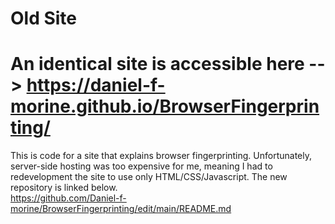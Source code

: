 # Old Site
# An identical site is accessible here --> https://daniel-f-morine.github.io/BrowserFingerprinting/
This is code for a site that explains browser fingerprinting.  Unfortunately, server-side hosting was too expensive for me, meaning I had to redevelopment the site to use only HTML/CSS/Javascript.  The new repository is linked below.  
https://github.com/Daniel-f-morine/BrowserFingerprinting/edit/main/README.md




